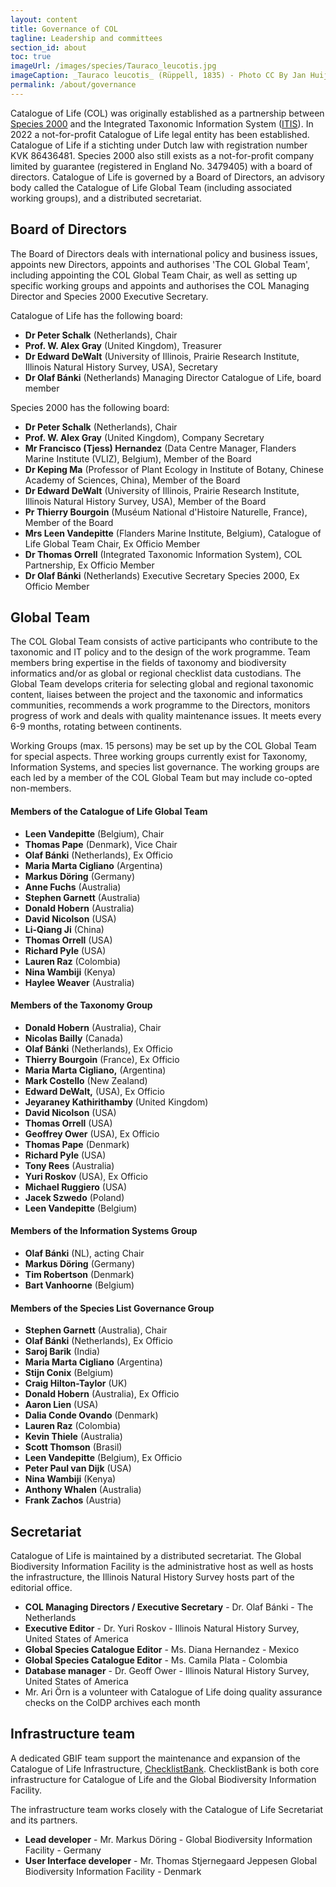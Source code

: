 ```yaml
---
layout: content
title: Governance of COL
tagline: Leadership and committees
section_id: about
toc: true
imageUrl: /images/species/Tauraco_leucotis.jpg
imageCaption: _Tauraco leucotis_ (Rüppell, 1835) - Photo CC By Jan Huijbers
permalink: /about/governance
---
```


Catalogue of Life (COL) was originally established as a partnership between [Species 2000](https://sp2000.org/) and the Integrated Taxonomic Information System ([ITIS](https://www.itis.gov/)). In 2022 a not-for-profit Catalogue of Life legal entity has been established. Catalogue of Life if a stichting under Dutch law with registration number KVK 86436481. Species 2000 also still exists as a not-for-profit company limited by guarantee (registered in England No. 3479405) with a board of directors. Catalogue of Life is governed by a Board of Directors, an advisory body called the Catalogue of Life Global Team (including associated working groups), and a distributed secretariat.

## Board of Directors
The Board of Directors deals with international policy and business issues, appoints new Directors, appoints and authorises 'The COL Global Team', including appointing the COL Global Team Chair, as well as setting up specific working groups and appoints and authorises the COL Managing Director and Species 2000 Executive Secretary.

Catalogue of Life has the following board:

* **Dr Peter Schalk** (Netherlands), Chair
* **Prof. W. Alex Gray** (United Kingdom), Treasurer
* **Dr Edward DeWalt** (University of Illinois, Prairie Research Institute, Illinois Natural History Survey, USA), Secretary
* **Dr Olaf B&aacute;nki** (Netherlands) Managing Director Catalogue of Life, board member

Species 2000 has the following board:

* **Dr Peter Schalk** (Netherlands), Chair
* **Prof. W. Alex Gray** (United Kingdom), Company Secretary
* **Mr Francisco (Tjess) Hernandez** (Data Centre Manager, Flanders Marine Institute (VLIZ), Belgium), Member of the Board
* **Dr Keping Ma** (Professor of Plant Ecology in Institute of Botany, Chinese Academy of Sciences, China), Member of the Board
* **Dr Edward DeWalt** (University of Illinois, Prairie Research Institute, Illinois Natural History Survey, USA), Member of the Board
* **Pr Thierry Bourgoin** (Mus&eacute;um National d'Histoire Naturelle, France), Member of the Board
* **Mrs Leen Vandepitte** (Flanders Marine Institute, Belgium), Catalogue of Life Global Team Chair, Ex Officio Member
* **Dr Thomas Orrell** (Integrated Taxonomic Information System), COL Partnership, Ex Officio Member
* **Dr Olaf B&aacute;nki** (Netherlands) Executive Secretary Species 2000, Ex Officio Member

## Global Team
The COL Global Team consists of active participants who contribute to the taxonomic and IT policy and to the design of the work programme. Team members bring expertise in the fields of taxonomy and biodiversity informatics and/or as global or regional checklist data custodians. The Global Team develops criteria for selecting global and regional taxonomic content, liaises between the project and the taxonomic and informatics communities, recommends a work programme to the Directors, monitors progress of work and deals with quality maintenance issues. It meets every 6-9 months, rotating between continents. 

Working Groups (max. 15 persons) may be set up by the COL Global Team for special aspects. Three working groups currently exist for Taxonomy, Information Systems, and species list governance. The working groups are each led by a member of the COL Global Team but may include co-opted non-members.


#### Members of the Catalogue of Life Global Team
* **Leen Vandepitte** (Belgium), Chair
* **Thomas Pape** (Denmark), Vice Chair
* **Olaf B&aacute;nki** (Netherlands), Ex Officio
* **Maria Marta Cigliano** (Argentina)
* **Markus D&ouml;ring** (Germany)
* **Anne Fuchs** (Australia)
* **Stephen Garnett** (Australia)
* **Donald Hobern** (Australia)
* **David Nicolson** (USA)
* **Li-Qiang Ji** (China)
* **Thomas Orrell** (USA)
* **Richard Pyle** (USA)
* **Lauren Raz** (Colombia)
* **Nina Wambiji** (Kenya)
* **Haylee Weaver** (Australia)
 
#### Members of the Taxonomy Group
* **Donald Hobern** (Australia), Chair
* **Nicolas Bailly** (Canada)
* **Olaf B&aacute;nki** (Netherlands), Ex Officio
* **Thierry Bourgoin** (France), Ex Officio
* **Maria Marta Cigliano,** (Argentina)
* **Mark Costello** (New Zealand)
* **Edward DeWalt,** (USA), Ex Officio
* **Jeyaraney Kathirithamby** (United Kingdom)
* **David Nicolson** (USA)
* **Thomas Orrell** (USA)
* **Geoffrey Ower** (USA), Ex Officio
* **Thomas Pape** (Denmark)
* **Richard Pyle** (USA)
* **Tony Rees** (Australia)
* **Yuri Roskov** (USA), Ex Officio
* **Michael Ruggiero** (USA)
* **Jacek Szwedo** (Poland)
* **Leen Vandepitte** (Belgium)
 
#### Members of the Information Systems Group
* **Olaf Bánki** (NL), acting Chair
* **Markus D&ouml;ring** (Germany)
* **Tim Robertson** (Denmark)
* **Bart Vanhoorne** (Belgium)

#### Members of the Species List Governance Group
* **Stephen Garnett** (Australia), Chair
* **Olaf B&aacute;nki** (Netherlands), Ex Officio
* **Saroj Barik** (India)
* **Maria Marta Cigliano** (Argentina)
* **Stijn Conix** (Belgium)
* **Craig Hilton-Taylor** (UK)
* **Donald Hobern** (Australia), Ex Officio
* **Aaron Lien** (USA)
* **Dalia Conde Ovando** (Denmark)
* **Lauren Raz** (Colombia)
* **Kevin Thiele** (Australia)
* **Scott Thomson** (Brasil)
* **Leen Vandepitte** (Belgium), Ex Officio
* **Peter Paul van Dijk** (USA)
* **Nina Wambiji** (Kenya)
* **Anthony Whalen** (Australia)
* **Frank Zachos** (Austria)

## Secretariat
Catalogue of Life is maintained by a distributed secretariat. The Global Biodiversity Information Facility is the administrative host as well as hosts the infrastructure, the Illinois Natural History Survey hosts part of the editorial office.

* **COL Managing Directors / Executive Secretary** - Dr. Olaf B&aacute;nki - The Netherlands
* **Executive Editor** - Dr. Yuri Roskov - Illinois Natural History Survey, United States of America
* **Global Species Catalogue Editor** - Ms. Diana Hernandez - Mexico
* **Global Species Catalogue Editor** - Ms. Camila Plata - Colombia
* **Database manager** - Dr. Geoff Ower - Illinois Natural History Survey, United States of America
* Mr. Ari Örn is a volunteer with Catalogue of Life doing quality assurance checks on the ColDP archives each month 

## Infrastructure team
A dedicated GBIF team support the maintenance and expansion of the Catalogue of Life Infrastructure, [ChecklistBank](https://checklistbank.org). ChecklistBank is both core infrastructure for Catalogue of Life and the Global Biodiversity Information Facility.

The infrastructure team works closely with the Catalogue of Life Secretariat and its partners.

* **Lead developer** - Mr. Markus D&ouml;ring - Global Biodiversity Information Facility - Germany
* **User Interface developer** - Mr. Thomas Stjernegaard Jeppesen Global Biodiversity Information Facility  - Denmark

